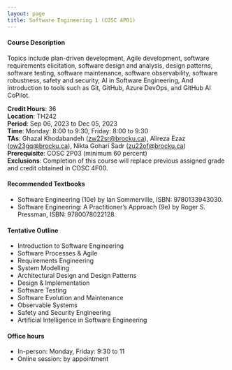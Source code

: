 ```yaml
---
layout: page
title: Software Engineering 1 (COSC 4P01)
---
```


#### Course Description

Topics include plan-driven development, Agile development, software requirements elicitation, software design and analysis, design patterns, software testing, software maintenance, software observability, software robustness, safety and security, AI in Software Engineering, And introduction to tools such as Git, GitHub, Azure DevOps, and GitHub AI CoPilot.

**Credit Hours**: 36\
**Location**: TH242 \
**Period**: Sep 06, 2023 to Dec 05, 2023\
**Time**: Monday: 8:00 to 9:30, Friday: 8:00 to 9:30\
**TAs**:  Ghazal Khodabandeh (zw22sr@brocku.ca), Alireza Ezaz (ow23gq@brocku.ca), Nikta Gohari Sadr (zu22of@brocku.ca)\
**Prerequisite**: COSC 2P03 (minimum 60 percent)\
**Exclusions**: Completion of this course will replace previous assigned grade and credit obtained in COSC 4F00.

#### Recommended Textbooks
* Software Engineering (10e) by Ian Sommerville, ISBN: 9780133943030.
* Software Engineering: A Practitioner’s Approach (9e) by Roger S. Pressman, ISBN: 9780078022128.

#### Tentative Outline
* Introduction to Software Engineering
* Software Processes & Agile
* Requirements Engineering
* System Modelling
* Architectural Design and Design Patterns
* Design & Implementation
* Software Testing
* Software Evolution and Maintenance
* Observable Systems
* Safety and Security Engineering
* Artificial Intelligence in Software Engineering

#### Office hours 
* In-person: Monday, Friday: 9:30 to 11
* Online session: by appointment
